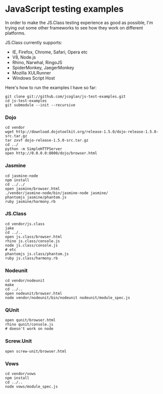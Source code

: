 # JavaScript testing examples

In order to make the JS.Class testing experience as good as possible, I'm trying
out some other frameworks to see how they work on different platforms.

JS.Class currently supports:

* IE, Firefox, Chrome, Safari, Opera etc
* V8, Node.js
* Rhino, Narwhal, RingoJS
* SpiderMonkey, JaegerMonkey
* Mozilla XULRunner
* Windows Script Host

Here's how to run the examples I have so far:

    git clone git://github.com/jcoglan/js-test-examples.git
    cd js-test-examples
    git submodule --init --recursive

### Dojo

    cd vendor
    wget http://download.dojotoolkit.org/release-1.5.0/dojo-release-1.5.0-src.tar.gz
    tar zxvf dojo-release-1.5.0-src.tar.gz
    cd ../
    python -m SimpleHTTPServer
    open http://0.0.0.0:8000/dojo/browser.html

### Jasmine

    cd jasmine-node
    npm install
    cd ../../
    open jasmine/browser.html
    ./vendor/jasmine-node/bin/jasmine-node jasmine/
    phantomjs jasmine/phantom.js
    ruby jasmine/harmony.rb

### JS.Class

    cd vendor/js.class
    jake
    cd ../..
    open js.class/browser.html
    rhino js.class/console.js
    node js.class/console.js
    # etc
    phantomjs js.class/phantom.js
    ruby js.class/harmony.rb

### Nodeunit

    cd vendor/nodeunit
    make
    cd ../..
    open nodeunit/browser.html
    node vendor/nodeunit/bin/nodeunit nodeunit/module_spec.js

### QUnit

    open qunit/browser.html
    rhino qunit/console.js
    # doesn't work on node

### Screw.Unit

    open screw-unit/browser.html

### Vows

    cd vendor/vows
    npm install
    cd ../..
    node vows/module_spec.js

